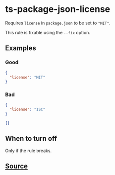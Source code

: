 # ts-package-json-license

Requires `license` in `package.json` to be set to `"MIT"`.

This rule is fixable using the `--fix` option.

## Examples

### Good

```json
{
  "license": "MIT"
}
```

### Bad

```json
{
  "license": "ISC"
}
```

```json
{}
```

## When to turn off

Only if the rule breaks.

## [Source](https://azure.github.io/azure-sdk/typescript_implementation.html#ts-package-json-license)